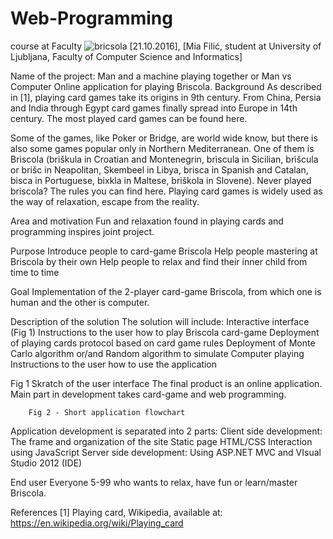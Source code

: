 # Web-Programming
course at Faculty
![bricsola](https://cloud.githubusercontent.com/assets/22981166/19612787/e5cd6402-97e8-11e6-8bc3-d26289a515a1.png)
[21.10.2016], [Mia Filić, student at
University of Ljubljana, Faculty of Computer Science and Informatics]

Name of the project: Man and a machine playing together 
or Man vs Computer
Online application for playing Briscola.
Background
As described in [1], playing card games take its origins in 9th century. From China, Persia and India through Egypt card games finally spread into Europe in 14th century.
The most played card games can be found here.

Some of the games, like Poker or Bridge, are world wide know, but there is also some games popular only in Northern Mediterranean. One of them is Briscola (briškula in Croatian and Montenegrin, brìscula in Sicilian, brìšcula or brišc in Neapolitan, Skembeel in Libya, brisca in Spanish and Catalan, bisca in Portuguese, bixkla in Maltese, briškola in Slovene). Never played briscola? The rules you can find here. 
Playing card games is widely used as the way of relaxation, escape from the reality.

Area and motivation
Fun and relaxation found in playing cards and programming inspires joint project.

Purpose
Introduce people to card-game Briscola
Help people mastering at Briscola by their own
Help people to relax and find their inner child from time to time

Goal
Implementation of the 2-player card-game Briscola, from which one is human and the other is computer. 

Description of the solution
The solution will include:
Interactive interface (Fig 1)
Instructions to the user how to play Briscola card-game
Deployment of playing cards protocol based on card game rules
Deployment of Monte Carlo algorithm or/and Random algorithm to simulate Computer playing
Instructions to the user how to use the application

Fig 1 Skratch of the user interface	
The final product is an online application.
Main part in development takes card-game and web programming.


		Fig 2 - Short application flowchart
Application development is separated into 2 parts:
Client side development: 
The frame and organization of the site 
Static page HTML/CSS 
Interaction using JavaScript
Server side development:
		Using ASP.NET MVC and VIsual Studio 2012 (IDE)

End user
Everyone 5-99 who wants to relax, have fun or learn/master Briscola. 

References
[1] Playing card, Wikipedia, available at: https://en.wikipedia.org/wiki/Playing_card

